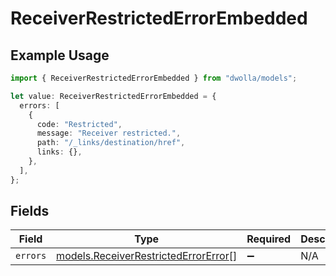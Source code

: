 # ReceiverRestrictedErrorEmbedded

## Example Usage

```typescript
import { ReceiverRestrictedErrorEmbedded } from "dwolla/models";

let value: ReceiverRestrictedErrorEmbedded = {
  errors: [
    {
      code: "Restricted",
      message: "Receiver restricted.",
      path: "/_links/destination/href",
      links: {},
    },
  ],
};
```

## Fields

| Field                                                                              | Type                                                                               | Required                                                                           | Description                                                                        |
| ---------------------------------------------------------------------------------- | ---------------------------------------------------------------------------------- | ---------------------------------------------------------------------------------- | ---------------------------------------------------------------------------------- |
| `errors`                                                                           | [models.ReceiverRestrictedErrorError](../models/receiverrestrictederrorerror.md)[] | :heavy_minus_sign:                                                                 | N/A                                                                                |